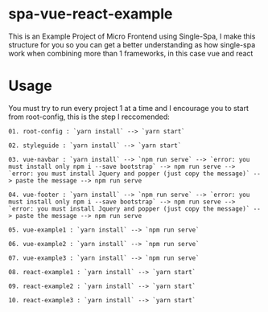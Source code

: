 # spa-vue-react-example
 This is an Example Project of Micro Frontend using Single-Spa, I make this structure for you so you can get a better understanding as how single-spa work when combining more than 1 frameworks, in this case vue and react

# Usage
 You must try to run every project 1 at a time and I encourage you to start from root-config, this is the step I reccomended:
    
 ```
 01. root-config : `yarn install` --> `yarn start`

 02. styleguide : `yarn install` --> `yarn start`

 03. vue-navbar : `yarn install` --> `npm run serve` --> `error: you must install only npm i --save bootstrap` --> npm run serve --> `error: you must install Jquery and popper (just copy the message)` --> paste the message --> npm run serve

 04. vue-footer : `yarn install` --> `npm run serve` --> `error: you must install only npm i --save bootstrap` --> npm run serve --> `error: you must install Jquery and popper (just copy the message)` --> paste the message --> npm run serve

 05. vue-example1 : `yarn install` --> `npm run serve`

 06. vue-example2 : `yarn install` --> `npm run serve`

 07. vue-example3 : `yarn install` --> `npm run serve`

 08. react-example1 : `yarn install` --> `yarn start`

 09. react-example2 : `yarn install` --> `yarn start`

 10. react-example3 : `yarn install` --> `yarn start`
 ```